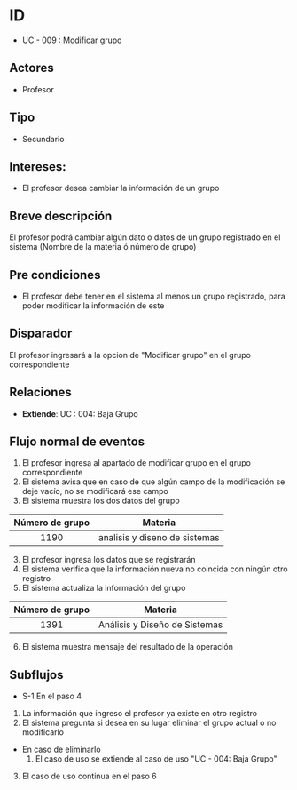 # ID
- UC - 009 : Modificar grupo
   
## Actores
 * Profesor
    
## Tipo 
 * Secundario
   
## Intereses:
- El profesor desea cambiar la información de un grupo 
  
## Breve descripción
El profesor podrá cambiar algún dato o datos de un grupo registrado en el sistema (Nombre de la materia ó número de grupo)

## Pre condiciones
- El profesor debe tener en el sistema al menos un grupo registrado, para poder modificar la información de este

## Disparador
El profesor ingresará a la opcion de "Modificar grupo" en el grupo correspondiente

## Relaciones
- **Extiende**: UC : 004: Baja Grupo

## Flujo normal de eventos
1. El profesor ingresa al apartado de modificar grupo en el grupo correspondiente
2. El sistema avisa que en caso de que algún campo de la modificación se deje vacío, no se modificará ese campo
3. El sistema muestra los dos datos del grupo

| Número de grupo | Materia |
|:----:|:----:|
|1190| analisis y diseno de sistemas|

3. El profesor ingresa los datos que se registrarán
4. El sistema verifica que la información nueva no coincida con ningún otro registro
5. El sistema actualiza la información del grupo

| Número de grupo | Materia |
|:----:|:----:|
|1391| Análisis y Diseño de Sistemas|

6. El sistema muestra mensaje del resultado de la operación

## Subflujos
- S-1 En el paso 4
1. La información que ingreso el profesor ya existe en otro registro
2. El sistema pregunta si desea en su lugar eliminar el grupo actual o no modificarlo
  - En caso de eliminarlo
    1. El caso de uso se extiende al caso de uso "UC - 004: Baja Grupo"
3. El caso de uso continua en el paso 6